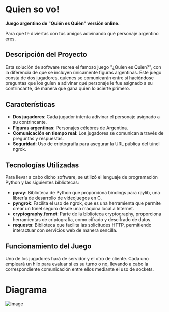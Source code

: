 # Quien so vo!

**Juego argentino de "Quién es Quién" versión online.**

Para que te diviertas con tus amigos adivinando qué personaje argentino eres.

## Descripción del Proyecto

Esta solución de software recrea el famoso juego "¿Quien es Quien?", con la diferencia de que se incluyen únicamente figuras argentinas. Este juego consta de dos jugadores, quienes se comunicarán entre sí haciéndose preguntas que los guíen a adivinar qué personaje le fue asignado a su contrincante, de manera que gana quien lo acierte primero.

## Características

- **Dos jugadores**: Cada jugador intenta adivinar el personaje asignado a su contrincante.
- **Figuras argentinas**: Personajes célebres de Argentina.
- **Comunicación en tiempo real**: Los jugadores se comunican a través de preguntas y respuestas.
- **Seguridad**: Uso de criptografía para asegurar la URL pública del túnel ngrok.

## Tecnologías Utilizadas

Para llevar a cabo dicho software, se utilizó el lenguaje de programación Python y las siguientes bibliotecas:

- **pyray**: Biblioteca de Python que proporciona bindings para raylib, una librería de desarrollo de videojuegos en C.
- **pyngrok**: Facilita el uso de ngrok, que es una herramienta que permite crear un túnel seguro desde una máquina local a Internet.
- **cryptography.fernet**: Parte de la biblioteca cryptography, proporciona herramientas de criptografía, como cifrado y descifrado de datos.
- **requests**: Biblioteca que facilita las solicitudes HTTP, permitiendo interactuar con servicios web de manera sencilla.

## Funcionamiento del Juego

Uno de los jugadores hará de servidor y el otro de cliente. Cada uno empleará un hilo para evaluar si es su turno o no, llevando a cabo la correspondiente comunicación entre ellos mediante el uso de sockets.

# Diagrama
![image](https://github.com/Martin-Roberto-lecuona/Quien-so-vo/assets/49318876/09e1534d-5255-4447-a54e-af82badde21e)

